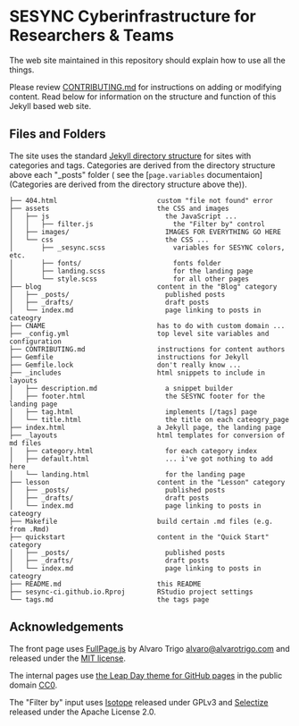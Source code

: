# SESYNC Cyberinfrastructure for Researchers & Teams

The web site maintained in this repository should explain how to use all the things.

Please review [CONTRIBUTING.md](CONTRIBUTING.md) for instructions on adding or
modifying content. Read below for information on the structure and function of this Jekyll
based web site.

## Files and Folders

The site uses the standard [Jekyll directory
structure](https://jekyllrb.com/docs/structure/) for sites with categories and
tags. Categories are derived from the directory structure above each "\_posts"
folder ( see the [`page.variables` documentaion](Categories are derived from the
directory structure above the)).

```
├── 404.html                         custom "file not found" error
├── assets                           the CSS and images
│   ├── js                             the JavaScript ...
│   │   ├── filter.js                    the "Filter by" control
│   ├── images/                        IMAGES FOR EVERYTHING GO HERE
│   └── css                            the CSS ...
│       ├── _sesync.scss                 variables for SESYNC colors, etc.
│       ├── fonts/                       fonts folder
│       ├── landing.scss                 for the landing page
│       └── style.scss                   for all other pages
├── blog                             content in the "Blog" category
│   ├── _posts/                        published posts
│   ├── _drafts/                       draft posts
│   └── index.md                       page linking to posts in cateogry
├── CNAME                            has to do with custom domain ...
├── _config.yml                      top level site variables and configuration
├── CONTRIBUTING.md                  instructions for content authors
├── Gemfile                          instructions for Jekyll
├── Gemfile.lock                     don't really know ...
├── _includes                        html snippets to include in layouts
│   ├── description.md                 a snippet builder
│   ├── footer.html                    the SESYNC footer for the landing page
│   ├── tag.html                       implements [/tags] page
│   └── title.html                     the title on each cateogry_page
├── index.html                       a Jekyll page, the landing page
├── _layouts                         html templates for conversion of md files
│   ├── category.html                  for each category index
│   ├── default.html                   ... i've got nothing to add here
│   └── landing.html                   for the landing page
├── lesson                           content in the "Lesson" category
│   ├── _posts/                        published posts
│   ├── _drafts/                       draft posts
│   └── index.md                       page linking to posts in cateogry
├── Makefile                         build certain .md files (e.g. from .Rmd)
├── quickstart                       content in the "Quick Start" category
│   ├── _posts/                        published posts
│   ├── _drafts/                       draft posts
│   └── index.md                       page linking to posts in cateogry
├── README.md                        this README
├── sesync-ci.github.io.Rproj        RStudio project settings
└── tags.md                          the tags page
```

## Acknowledgements

The front page uses [FullPage.js](https://github.com/alvarotrigo/fullPage.js) by
Alvaro Trigo <alvaro@alvarotrigo.com> and released under the
[MIT license](https://opensource.org/licenses/MIT).

The internal pages use
[the Leap Day theme for GitHub pages](https://github.com/pages-themes/leap-day)
in the public domain [CC0](https://creativecommons.org/publicdomain/zero/1.0/).

The "Filter by" input uses [Isotope](https://isotope.metafizzy.co/) released
under GPLv3 and [Selectize](https://selectize.github.io/selectize.js/) released
under the Apache License 2.0.
